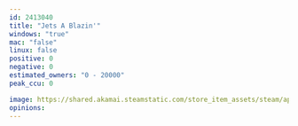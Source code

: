 ```yaml
---
id: 2413040
title: "Jets A Blazin'"
windows: "true"
mac: "false"
linux: false
positive: 0
negative: 0
estimated_owners: "0 - 20000"
peak_ccu: 0

image: https://shared.akamai.steamstatic.com/store_item_assets/steam/apps/2413040/header.jpg?t=1684466980
opinions:
---
```

